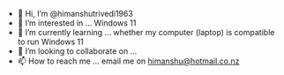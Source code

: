 - 👋 Hi, I’m @himanshutrivedi1963
- 👀 I’m interested in ... Windows 11
- 🌱 I’m currently learning ... whether my computer (laptop) is compatible to run Windows 11
- 💞️ I’m looking to collaborate on ...
- 📫 How to reach me ... email me on himanshu@hotmail.co.nz

<!---
himanshutrivedi1963/himanshutrivedi1963 is a ✨ special ✨ repository because its `README.md` (this file) appears on your GitHub profile.
You can click the Preview link to take a look at your changes.
--->
